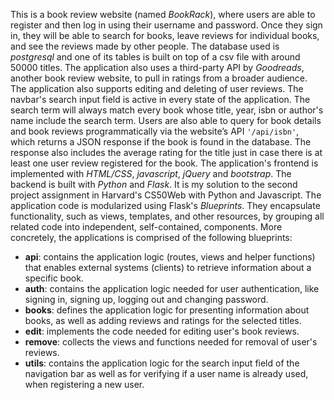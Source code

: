 This is a book review website (named *BookRack*), where users are able to register and then log in using their username and password. Once they sign in, they will be able to search for books, leave reviews for individual books, and see the reviews made by other people. The database used is _postgresql_ and one of its tables is built on top of a csv file with around 50000 titles. The application also uses a third-party API by *Goodreads*, another book review website, to pull in ratings from a broader audience. The application also supports editing and deleting of user reviews. The navbar's search input field is active in every state of the application. The search term will always match  every book whose title, year, isbn or author's name include the search term. Users are also able to query for book details and book reviews programmatically via the website’s API `'/api/isbn'`, which returns a JSON response if the book is found in the database. The response also includes the average rating  for the title just in case there is at least one user review  registered for the book. The application's frontend is implemented with _HTML/CSS_, _javascript_, _jQuery_ and _bootstrap_. The backend is built with _Python_ and _Flask_. It is my solution to the second project assignment in  Harvard's CS50Web with Python and Javascript.  The application code is modularized using Flask's _Blueprints_. They encapsulate functionality, such as views, templates, and other resources, by grouping all related code into independent, self-contained, components. More concretely, the applications is comprised of the following blueprints:
  
* __api__: contains the application logic (routes, views and helper functions) that
    enables external systems (clients) to retrieve information about a specific
    book.
* __auth__: contains the application logic needed for user authentication, like signing 
  in, signing up, logging out and changing password. 
* __books__: defines the application logic for presenting information about
  books, as well as adding reviews and ratings for the selected titles.
* __edit__: implements the code needed for editing user's book reviews.
* __remove__: collects the views and functions needed for removal of user's reviews.
* __utils__: contains the application logic for the search input field of the navigation
  bar as well as for verifying if a user name is already used, when registering a 
  new user.
